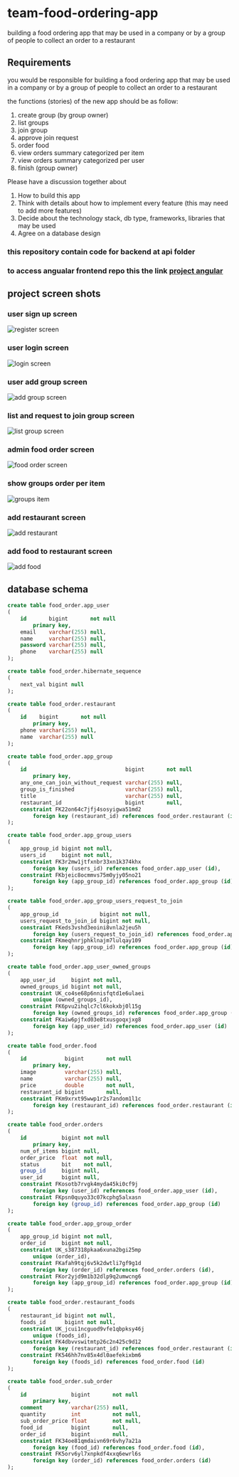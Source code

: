 # team-food-ordering-app

building a food ordering app that may be used in a company or by a group of people to collect an order to a restaurant

## Requirements

you would be responsible for building a food ordering app that may be used in a company or by a group of people to collect an order to a restaurant

the functions (stories) of the new app should be as follow:

1. create group (by group owner)
2. list groups
3. join group
4. approve join request
5. order food
6. view orders summary categorized per item
7. view orders summary categorized per user
8. finish (group owner)

Please have a discussion together about

1. How to build this app
2. Think with details about how to implement every feature (this may need to add more features)
3. Decide about the technology stack, db type, frameworks, libraries that may be used
4. Agree on a database design

### this repository contain code for backend at api folder

### to access angualar frontend repo this the link [project angular](https://github.com/emostafa866)

## project screen shots

### user sign up screen

![register screen](/images/sign-up.png)

### user login screen

![login screen](/images/login-screen.png)

### user add group screen

![add group screen](/images/create-group-page.png)

### list and request to join group screen

![list group screen](/images/groups-list.png)

### admin food order screen

![food order screen](/images/admin-order%20-bage.png)

### show groups order per item

![groups item](/images/show-group-items-perOrder.png)

### add restaurant screen

![add restaurant](/images/add-restaurant.png)

### add food to restaurant screen

![add food](/images/add-food-to-restaurant.png)

## database schema

```sql
create table food_order.app_user
(
    id       bigint       not null
        primary key,
    email    varchar(255) null,
    name     varchar(255) null,
    password varchar(255) null,
    phone    varchar(255) null
);

create table food_order.hibernate_sequence
(
    next_val bigint null
);

create table food_order.restaurant
(
    id    bigint       not null
        primary key,
    phone varchar(255) null,
    name  varchar(255) null
);

create table food_order.app_group
(
    id                               bigint       not null
        primary key,
    any_one_can_join_without_request varchar(255) null,
    group_is_finished                varchar(255) null,
    title                            varchar(255) null,
    restaurant_id                    bigint       null,
    constraint FK22on64c7jfj4sosyigwa51md2
        foreign key (restaurant_id) references food_order.restaurant (id)
);

create table food_order.app_group_users
(
    app_group_id bigint not null,
    users_id     bigint not null,
    constraint FK3r2mw1jtfxnbr33xn1k374khx
        foreign key (users_id) references food_order.app_user (id),
    constraint FKbjeic8ocmmvs75m0yjy05no21
        foreign key (app_group_id) references food_order.app_group (id)
);

create table food_order.app_group_users_request_to_join
(
    app_group_id             bigint not null,
    users_request_to_join_id bigint not null,
    constraint FKeds3vshd3eoini8vnla2jeu5h
        foreign key (users_request_to_join_id) references food_order.app_user (id),
    constraint FKmeqhnrjphklnajm7lulqay109
        foreign key (app_group_id) references food_order.app_group (id)
);

create table food_order.app_user_owned_groups
(
    app_user_id     bigint not null,
    owned_groups_id bigint not null,
    constraint UK_co4se68p6nnisfqtd1e6ulaei
        unique (owned_groups_id),
    constraint FK6pvu2ihqlc7cl6kokxbj0l15g
        foreign key (owned_groups_id) references food_order.app_group (id),
    constraint FKaiw6pjfxd03e8txusgoqxjxg8
        foreign key (app_user_id) references food_order.app_user (id)
);

create table food_order.food
(
    id            bigint       not null
        primary key,
    image         varchar(255) null,
    name          varchar(255) null,
    price         double       not null,
    restaurant_id bigint       null,
    constraint FKm9xrxt95wwp1r2s7andom1l1c
        foreign key (restaurant_id) references food_order.restaurant (id)
);

create table food_order.orders
(
    id           bigint not null
        primary key,
    num_of_items bigint null,
    order_price  float  not null,
    status       bit    not null,
    group_id     bigint null,
    user_id      bigint null,
    constraint FKosotb7rvgk4myda45ki0cf9j
        foreign key (user_id) references food_order.app_user (id),
    constraint FKpsn0quyo33c07kcphg5alxasn
        foreign key (group_id) references food_order.app_group (id)
);

create table food_order.app_group_order
(
    app_group_id bigint not null,
    order_id     bigint not null,
    constraint UK_s387318pkaa6xuna2bgi25mp
        unique (order_id),
    constraint FKafah9tqj6v5k2dwtli7gf9g1d
        foreign key (order_id) references food_order.orders (id),
    constraint FKor2yjd9m1b32dlp9q2umwcng6
        foreign key (app_group_id) references food_order.app_group (id)
);

create table food_order.restaurant_foods
(
    restaurant_id bigint not null,
    foods_id      bigint not null,
    constraint UK_jcui1ncguod9vfe1qbpksy46j
        unique (foods_id),
    constraint FK4dbvvswitmtp26c2n425c9d12
        foreign key (restaurant_id) references food_order.restaurant (id),
    constraint FK546hh7nv85x4dl0aefekixbm6
        foreign key (foods_id) references food_order.food (id)
);

create table food_order.sub_order
(
    id              bigint       not null
        primary key,
    comment         varchar(255) null,
    quantity        int          not null,
    sub_order_price float        not null,
    food_id         bigint       null,
    order_id        bigint       null,
    constraint FK34oe81qmdaivn69r6vhy7a21a
        foreign key (food_id) references food_order.food (id),
    constraint FK5orv6yl7xnpkdf4xxq6ewrl6s
        foreign key (order_id) references food_order.orders (id)
);



```
